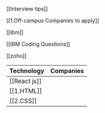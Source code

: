 [[Interview tips]]

[[1.Off-campus Companies to apply]]

[[ibm]]

[[IBM Coding Questions]]

[[zoho]]


| Technology   | Companies |
| ------------ | --------- |
| [[React js]] |           |
| [[1.HTML]]   |           |
| [[2.CSS]]    |           |
